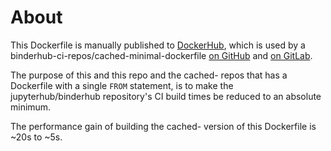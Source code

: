 # About

This Dockerfile is manually published to [DockerHub](https://hub.docker.com/repository/docker/jupyterhub/binderhub-ci-repos_minimal-dockerfile), which is used by a binderhub-ci-repos/cached-minimal-dockerfile [on GitHub](https://github.com/binderhub-ci-repos/cached-minimal-dockerfile) and [on GitLab](https://gitlab.com/binderhub-ci-repos/cached-minimal-dockerfile).

The purpose of this and this repo and the cached- repos that has a Dockerfile with a single `FROM` statement, is to make the jupyterhub/binderhub repository's CI build times be reduced to an absolute minimum.

The performance gain of building the cached- version of this Dockerfile is ~20s to ~5s.
